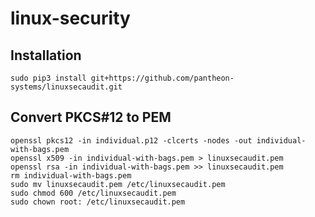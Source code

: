 # linux-security

## Installation

    sudo pip3 install git+https://github.com/pantheon-systems/linuxsecaudit.git

## Convert PKCS#12 to PEM

    openssl pkcs12 -in individual.p12 -clcerts -nodes -out individual-with-bags.pem
    openssl x509 -in individual-with-bags.pem > linuxsecaudit.pem
    openssl rsa -in individual-with-bags.pem >> linuxsecaudit.pem
    rm individual-with-bags.pem
    sudo mv linuxsecaudit.pem /etc/linuxsecaudit.pem
    sudo chmod 600 /etc/linuxsecaudit.pem
    sudo chown root: /etc/linuxsecaudit.pem
    
